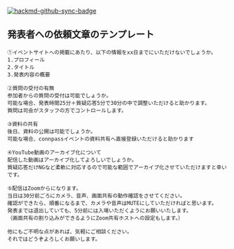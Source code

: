 [![hackmd-github-sync-badge](https://hackmd.io/umN-GH97RyuDj1YZ_305Hw/badge)](https://hackmd.io/umN-GH97RyuDj1YZ_305Hw)
## 発表者への依頼文章のテンプレート

~~~
①イベントサイトへの掲載にあたり、以下の情報をxx日までにいただけないでしょうか。
1.プロフィール
2.タイトル
3.発表内容の概要

②質問の受付の有無
参加者からの質問の受付は可能でしょうか。
可能な場合、発表時間25分＋質疑応答5分で30分の中で調整いただけると助かります。
質問は司会がスタッフの方でコントロールします。

③資料の共有
後日、資料の公開は可能でしょうか。
可能な場合、connpassイベントの資料共有へ直接登録いただけると助かります

④YouTube動画のアーカイブ化について
配信した動画はアーカイブ化してよろしいでしょうか。
質疑応答だけNGなど柔軟に対応するので可能な範囲でアーカイブ化させていただけますと幸いです。

⑤配信はZoomからになります。
当日は30分前ごろにカメラ、音声、画面共有の動作確認をさせてください。
確認ができたら、順番になるまで、カメラや音声はMUTEにしていただければと思います。
発表までは退出していても、5分前には入場いただくようにお願いいたします。
（画面共有の割り込みができるようにZoom共有ホストへの設定もします。）

他にもご不明な点があれば、気軽にご相談ください。
それではどうぞよろしくお願いします。
~~~
